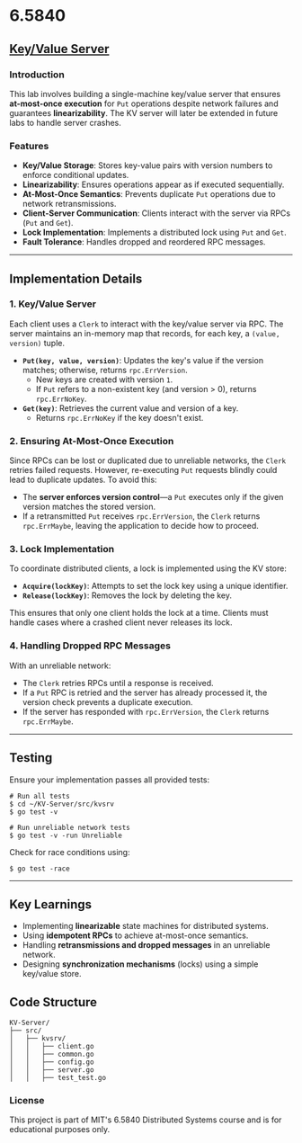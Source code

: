 # 6.5840

## [Key/Value Server](https://pdos.csail.mit.edu/6.824/labs/lab-kvsrv1.html)

### Introduction

This lab involves building a single-machine key/value server that ensures **at-most-once execution** for `Put` operations despite network failures and guarantees **linearizability**. The KV server will later be extended in future labs to handle server crashes.

### Features
- **Key/Value Storage**: Stores key-value pairs with version numbers to enforce conditional updates.
- **Linearizability**: Ensures operations appear as if executed sequentially.
- **At-Most-Once Semantics**: Prevents duplicate `Put` operations due to network retransmissions.
- **Client-Server Communication**: Clients interact with the server via RPCs (`Put` and `Get`).
- **Lock Implementation**: Implements a distributed lock using `Put` and `Get`.
- **Fault Tolerance**: Handles dropped and reordered RPC messages.

---

## Implementation Details
### 1. **Key/Value Server**
Each client uses a `Clerk` to interact with the key/value server via RPC. The server maintains an in-memory map that records, for each key, a `(value, version)` tuple.

- **`Put(key, value, version)`**: Updates the key's value if the version matches; otherwise, returns `rpc.ErrVersion`.
    - New keys are created with version `1`.
    - If `Put` refers to a non-existent key (and version > 0), returns `rpc.ErrNoKey`.
- **`Get(key)`**: Retrieves the current value and version of a key.
    - Returns `rpc.ErrNoKey` if the key doesn't exist.

### 2. **Ensuring At-Most-Once Execution**
Since RPCs can be lost or duplicated due to unreliable networks, the `Clerk` retries failed requests. However, re-executing `Put` requests blindly could lead to duplicate updates. To avoid this:
- The **server enforces version control**—a `Put` executes only if the given version matches the stored version.
- If a retransmitted `Put` receives `rpc.ErrVersion`, the `Clerk` returns `rpc.ErrMaybe`, leaving the application to decide how to proceed.

### 3. **Lock Implementation**
To coordinate distributed clients, a lock is implemented using the KV store:
- **`Acquire(lockKey)`**: Attempts to set the lock key using a unique identifier.
- **`Release(lockKey)`**: Removes the lock by deleting the key.

This ensures that only one client holds the lock at a time. Clients must handle cases where a crashed client never releases its lock.

### 4. **Handling Dropped RPC Messages**
With an unreliable network:
- The `Clerk` retries RPCs until a response is received.
- If a `Put` RPC is retried and the server has already processed it, the version check prevents a duplicate execution.
- If the server has responded with `rpc.ErrVersion`, the `Clerk` returns `rpc.ErrMaybe`.

---

## Testing
Ensure your implementation passes all provided tests:
```
# Run all tests
$ cd ~/KV-Server/src/kvsrv
$ go test -v

# Run unreliable network tests
$ go test -v -run Unreliable
```
Check for race conditions using:
```
$ go test -race
```

---

## Key Learnings
- Implementing **linearizable** state machines for distributed systems.
- Using **idempotent RPCs** to achieve at-most-once semantics.
- Handling **retransmissions and dropped messages** in an unreliable network.
- Designing **synchronization mechanisms** (locks) using a simple key/value store.


## Code Structure
```
KV-Server/
├── src/
│   ├── kvsrv/
│   │   ├── client.go
│   │   ├── common.go
│   │   ├── config.go
│   │   ├── server.go
│   │   ├── test_test.go
```

### License
This project is part of MIT's 6.5840 Distributed Systems course and is for educational purposes only.
